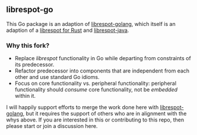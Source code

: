 ## librespot-go

This Go package is an adaption of [librespot-golang](https://github.com/librespot-org/librespot-golang), which itself is an adaption of a [librespot for Rust](https://github.com/librespot-org/librespot) and [librespot-java](https://github.com/librespot-org/librespot-java).

### Why this fork?
  - Replace _librespot_ functionality in Go while departing from constraints of its predecessor.
  - Refactor predecessor into components that are independent from each other and use standard Go idioms.
  - Focus on core functionality vs. peripheral functionality: peripheral functionality should _consume_ core functionality, not be _embedded_ within it.

I will happily support efforts to merge the work done here with [librespot-golang](https://github.com/librespot-org/librespot-golang), but it requires the support of others who are in alignment with the whys above.  If you are interested in this or contributing to this repo, then please start or join a discussion here.